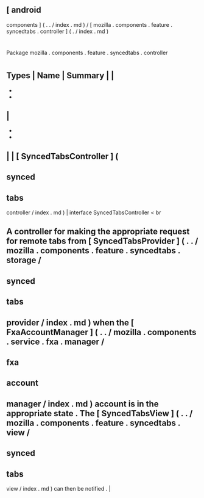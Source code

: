 [
android
-
components
]
(
.
.
/
index
.
md
)
/
[
mozilla
.
components
.
feature
.
syncedtabs
.
controller
]
(
.
/
index
.
md
)
#
#
Package
mozilla
.
components
.
feature
.
syncedtabs
.
controller
#
#
#
Types
|
Name
|
Summary
|
|
-
-
-
|
-
-
-
|
|
[
SyncedTabsController
]
(
-
synced
-
tabs
-
controller
/
index
.
md
)
|
interface
SyncedTabsController
<
br
>
A
controller
for
making
the
appropriate
request
for
remote
tabs
from
[
SyncedTabsProvider
]
(
.
.
/
mozilla
.
components
.
feature
.
syncedtabs
.
storage
/
-
synced
-
tabs
-
provider
/
index
.
md
)
when
the
[
FxaAccountManager
]
(
.
.
/
mozilla
.
components
.
service
.
fxa
.
manager
/
-
fxa
-
account
-
manager
/
index
.
md
)
account
is
in
the
appropriate
state
.
The
[
SyncedTabsView
]
(
.
.
/
mozilla
.
components
.
feature
.
syncedtabs
.
view
/
-
synced
-
tabs
-
view
/
index
.
md
)
can
then
be
notified
.
|
